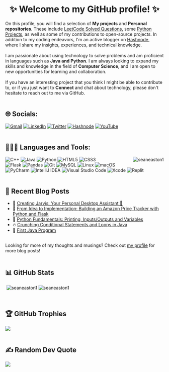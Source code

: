 <!-- MAIN HEADING -->
<h1 align="center">✨ Welcome to my GitHub profile! ✨</h1>
 

<!-- BIO -->
On this profile, you will find a selection of **My projects** and **Personal repositories**. These include <a href="https://github.com/SeanEaston1/LeetCode-Solved-Questions">LeetCode Solved Questions</a>, some <a href="https://github.com/SeanEaston1/Amazon-Price-Tracker-System">Python Projects</a>, as well as some of my contributions to open-source projects. In addition to my coding endeavors, I'm an active blogger on <a href="https://hashnode.com/@SeanEaston">Hashnode</a>, where I share my insights, experiences, and technical knowledge.
<br><br>
I am passionate about using technology to solve problems and am proficient in languages such as **Java and Python**. I am always looking to expand my skills and knowledge in the field of **Computer Science**, and I am open to new opportunities for learning and collaboration. 
<br><br>
If you have an interesting project that you think I might be able to contribute to, or if you just want to **Connect** and chat about technology, please don't hesitate to reach out to me via GitHub. 
<br><br>


<!-- ONLINE -->
## 🌐 Socials:

[![Gmail](https://img.shields.io/badge/Gmail-D14836?style=for-the-badge&logo=gmail&logoColor=white)](mailto:srivastavatanay07@gmail.com)
[![LinkedIn](https://img.shields.io/badge/linkedin-%230077B5.svg?style=for-the-badge&logo=linkedin&logoColor=white)](https://linkedin.com/in/tanay-raj-srivastava-26859b205) 
[![Twitter](https://img.shields.io/badge/Twitter-%231DA1F2.svg?style=for-the-badge&logo=Twitter&logoColor=white)](https://twitter.com/tanytwts) 
[![Hashnode](https://img.shields.io/badge/Hashnode-2962FF?style=for-the-badge&logo=hashnode&logoColor=white)](https://hashnode.com/@SeanEaston)
[![YouTube](https://img.shields.io/badge/YouTube-%23FF0000.svg?style=for-the-badge&logo=YouTube&logoColor=white)](https://www.youtube.com/channel/UCsAoww_DGbbcx2sGv_9_b-w)
<br><br>


<!-- Technology -->
## 🧑🏻‍💻 Languages and Tools:
<img align="right" src="https://github-readme-stats.vercel.app/api/top-langs?username=seaneaston1&show_icons=true&locale=en&layout=compact" alt="seaneaston1">

![C++](https://img.shields.io/badge/c++-%2300599C.svg?style=for-the-badge&logo=c%2B%2B&logoColor=white)
![Java](https://img.shields.io/badge/java-%23ED8B00.svg?style=for-the-badge&logo=openjdk&logoColor=white) 
![Python](https://img.shields.io/badge/python-3670A0?style=for-the-badge&logo=python&logoColor=ffdd54)
![HTML5](https://img.shields.io/badge/html5-%23E34F26.svg?style=for-the-badge&logo=html5&logoColor=white)
![CSS3](https://img.shields.io/badge/css3-%231572B6.svg?style=for-the-badge&logo=css3&logoColor=white)
<br>
![Flask](https://img.shields.io/badge/flask-%23000.svg?style=for-the-badge&logo=flask&logoColor=white) 
![Pandas](https://img.shields.io/badge/pandas-%23150458.svg?style=for-the-badge&logo=pandas&logoColor=white)
![Git](https://img.shields.io/badge/git-%23F05033.svg?style=for-the-badge&logo=git&logoColor=white)
![MySQL](https://img.shields.io/badge/mysql-%2300f.svg?style=for-the-badge&logo=mysql&logoColor=white)
![Linux](https://img.shields.io/badge/Linux-FCC624?style=for-the-badge&logo=linux&logoColor=black)
![macOS](https://img.shields.io/badge/mac%20os-000000?style=for-the-badge&logo=macos&logoColor=F0F0F0)
<br>
![PyCharm](https://img.shields.io/badge/pycharm-143?style=for-the-badge&logo=pycharm&logoColor=black&color=black&labelColor=green)
![IntelliJ IDEA](https://img.shields.io/badge/IntelliJIDEA-000000.svg?style=for-the-badge&logo=intellij-idea&logoColor=white)
![Visual Studio Code](https://img.shields.io/badge/Visual%20Studio%20Code-0078d7.svg?style=for-the-badge&logo=visual-studio-code&logoColor=white)
![Xcode](https://img.shields.io/badge/Xcode-007ACC?style=for-the-badge&logo=Xcode&logoColor=white)
![Replit](https://img.shields.io/badge/Replit-DD1200?style=for-the-badge&logo=Replit&logoColor=white)
<br><br>

<!--  
<!-- BLOG POST -->

## 📑 Recent Blog Posts
<!-- BLOGPOSTS:START -->
 - 💯 [Creating Jarvis: Your Personal Desktop Assistant 🚀](https://seaneaston.hashnode.dev/creating-jarvis-your-personal-desktop-assistant)
 - 💫 [From Idea to Implementation: Building an Amazon Price Tracker with Python and Flask](https://seaneaston.hashnode.dev/from-idea-to-implementation-building-an-amazon-price-tracker-with-python-and-flask)
 - 🚀 [Python Fundamentals: Printing, Inputs/Outputs and Variables](https://seaneaston.hashnode.dev/python-fundamentals-printing-inputsoutputs-and-variables)
 - 🔥 [Crunching Conditional Statements and Loops in Java](https://seaneaston.hashnode.dev/crunching-conditional-statements-and-loops-in-java)
 - 🌮 [First Java Program](https://seaneaston.hashnode.dev/first-java-program)<!-- BLOGPOSTS:END -->
<br>
Looking for more of my thoughts and musings? Check out <a href="https://seaneaston.hashnode.dev">my profile</a> for more blog posts!
<br><br>


<!-- GITHUB STATS -->
## 📊 GitHub Stats
<p>&nbsp;<img align="center" src="https://github-readme-stats.vercel.app/api?username=seaneaston1&show_icons=true&locale=en" alt="seaneaston1" />
<img align="center" src="https://github-readme-streak-stats.herokuapp.com/?user=seaneaston1&" alt="seaneaston1" /></p>
<br>


<!-- GITHUB TROPHIES -->
## 🏆 GitHub Trophies
![](https://github-profile-trophy.vercel.app/?username=SeanEaston1&theme=radical&no-frame=false&no-bg=false&margin-w=4)
<br><br>

<!-- Random Dev Quote -->
## ✍️ Random Dev Quote
![](https://quotes-github-readme.vercel.app/api?type=horizontal&theme=radical)

<!-- Proudly created with GPRM ( https://gprm.itsvg.in ) -->
